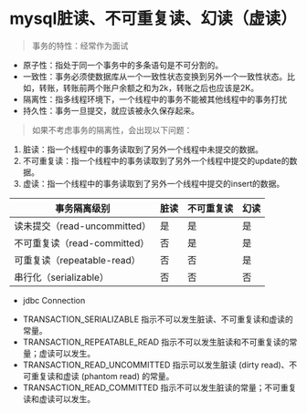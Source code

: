 
# mysql脏读、不可重复读、幻读（虚读）

> 事务的特性：经常作为面试
<ul>
<li>原子性：指处于同一个事务中的多条语句是不可分割的。</li>
<li>
一致性：事务必须使数据库从一个一致性状态变换到另外一个一致性状态。比如，转账，转账前两个账户余额之和为2k，转账之后也应该是2K。
</li>
<li>
隔离性：指多线程环境下，一个线程中的事务不能被其他线程中的事务打扰
</li>
<li>
持久性：事务一旦提交，就应该被永久保存起来。
</li>
</ul>

> 如果不考虑事务的隔离性，会出现以下问题：
<ol>
<li>脏读：指一个线程中的事务读取到了另外一个线程中未提交的数据。</li>
<li>不可重复读：指一个线程中的事务读取到了另外一个线程中提交的update的数据。</li>
<li>虚读：指一个线程中的事务读取到了另外一个线程中提交的insert的数据。</li>
</ol>


|      事务隔离级别       | 脏读 | 不可重复读 | 幻读 |
|-----------|---|---------|----|
|读未提交（read-uncommitted）|是|是|是|
|不可重复读（read-committed）|否|是|是|
|可重复读（repeatable-read）|否|否|是|
|串行化（serializable）|否|否|否|

+ jdbc Connection
* TRANSACTION_SERIALIZABLE 指示不可以发生脏读、不可重复读和虚读的常量。
* TRANSACTION_REPEATABLE_READ 指示不可以发生脏读和不可重复读的常量；虚读可以发生。
* TRANSACTION_READ_UNCOMMITTED 指示可以发生脏读 (dirty read)、不可重复读和虚读 (phantom read) 的常量。
* TRANSACTION_READ_COMMITTED 指示不可以发生脏读的常量；不可重复读和虚读可以发生。

